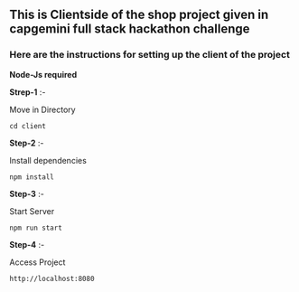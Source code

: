 ## This is Clientside of the shop project given in capgemini full stack hackathon challenge

### Here are the instructions for setting up the client of the project

<strong>Node-Js required </strong>

**Strep-1** :- <p>Move in Directory</p>
```
cd client
```
**Step-2** :- <p>Install dependencies</p>

```
npm install

```
**Step-3** :- <p>Start Server</p>

```
npm run start
```

**Step-4** :- <p>Access Project</p>
```
http://localhost:8080
```
